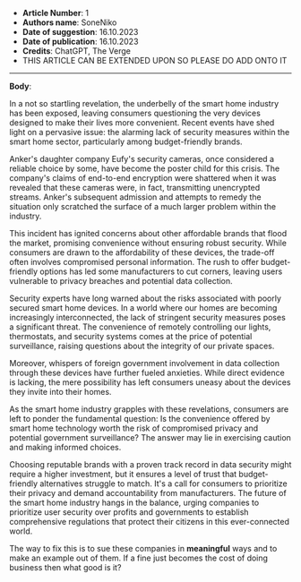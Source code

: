 - **Article Number**: 1
- **Authors name**: SoneNiko
- **Date of suggestion**: 16.10.2023
- **Date of publication**: 16.10.2023
- **Credits**: ChatGPT, The Verge
- THIS ARTICLE CAN BE EXTENDED UPON SO PLEASE DO ADD ONTO IT
---
**Body**: 

In a not so startling revelation, the underbelly of the smart home industry has been exposed, leaving consumers questioning the very devices designed to make their lives more convenient. Recent events have shed light on a pervasive issue: the alarming lack of security measures within the smart home sector, particularly among budget-friendly brands.

Anker's daughter company Eufy's security cameras, once considered a reliable choice by some, have become the poster child for this crisis. The company's claims of end-to-end encryption were shattered when it was revealed that these cameras were, in fact, transmitting unencrypted streams. Anker's subsequent admission and attempts to remedy the situation only scratched the surface of a much larger problem within the industry.

This incident has ignited concerns about other affordable brands that flood the market, promising convenience without ensuring robust security. While consumers are drawn to the affordability of these devices, the trade-off often involves compromised personal information. The rush to offer budget-friendly options has led some manufacturers to cut corners, leaving users vulnerable to privacy breaches and potential data collection.

Security experts have long warned about the risks associated with poorly secured smart home devices. In a world where our homes are becoming increasingly interconnected, the lack of stringent security measures poses a significant threat. The convenience of remotely controlling our lights, thermostats, and security systems comes at the price of potential surveillance, raising questions about the integrity of our private spaces.

Moreover, whispers of foreign government involvement in data collection through these devices have further fueled anxieties. While direct evidence is lacking, the mere possibility has left consumers uneasy about the devices they invite into their homes.

As the smart home industry grapples with these revelations, consumers are left to ponder the fundamental question: Is the convenience offered by smart home technology worth the risk of compromised privacy and potential government surveillance? The answer may lie in exercising caution and making informed choices.

Choosing reputable brands with a proven track record in data security might require a higher investment, but it ensures a level of trust that budget-friendly alternatives struggle to match. It's a call for consumers to prioritize their privacy and demand accountability from manufacturers. The future of the smart home industry hangs in the balance, urging companies to prioritize user security over profits and governments to establish comprehensive regulations that protect their citizens in this ever-connected world.

The way to fix this is to sue these companies in **meaningful** ways and to make an example out of them. If a fine just becomes the cost of doing business then what good is it? 